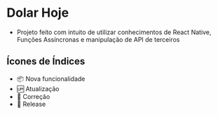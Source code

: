 # Dolar Hoje
- Projeto feito com intuito de utilizar conhecimentos de React Native, Funções Assíncronas e manipulação de API de terceiros

## Ícones de Índices
- :package: Nova funcionalidade
- :up: Atualização
- :bug: Correção
- :checkered_flag: Release